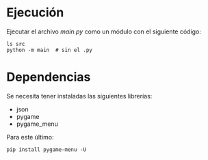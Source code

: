 # Ejecución

Ejecutar el archivo _main.py_ como un módulo con el siguiente código:
```
ls src 
python -m main  # sin el .py
``` 

# Dependencias
Se necesita tener instaladas las siguientes librerías:
* json
* pygame
* pygame_menu

Para este último:
```
pip install pygame-menu -U
```
